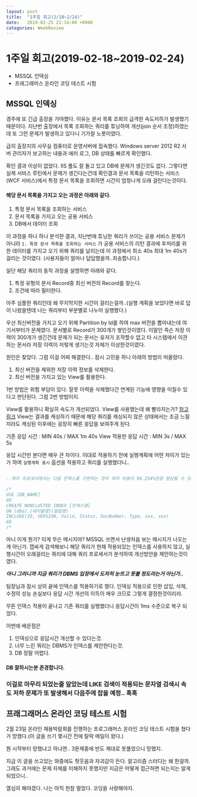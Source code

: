 ```yaml
---
layout: post
title:  "1주일 회고(2/18~2/24)"
date:   2019-02-25 22:14:00 +0900
categories: WeekReview
---
```



# 1주일 회고(2019-02-18~2019-02-24)

- MSSQL 인덱싱
- 프래그래머스 온라인 코딩 테스트 시험




## MSSQL 인덱싱

경주에 또 긴급 출장을 가야했다. 이유눈 문서 목록 조회의 급격한 속도저하가 발생했기 때문이다. 지난번 출장에서 목록 조회하는 쿼리를 튜닝하여 개선(join 순서 조정)하였는데 또 그런 문제가 발생하고 있다니 기가찰 노릇이였다. 

급히 출장지의 사무실 컴퓨터로 운영서버에 접속했다. Windows server 2012 R2 서버 관리자가 보고하는 내용과 에러 로그, DB 상태를 빠르게 확인했다.

확인 결과 이상이 없었다. IIS 풀도 잘 돌고 있고 DB에 문제가 생긴것도 없다. 그렇다면 실제 서비스 루틴에서 문제가 생긴다는건데 확인결과 문서 목록을 리턴하는 서비스(WCF 서비스)에서 특정 문서 목록을 조회하면 시간이 엄청나게 오래 걸린다는것이다.


#### 해당 문서 목록을 가지고 오는 과정은 아래와 같다.

1. 특정 문서 목록을 조회하는 서비스 
2. 문서 목록을 가지고 오는 공용 서비스
3. DB에서 데이터 조회

이 과정을 하나 하나 분석한 결과, 지난번에 튜닝한 쿼리가 쓰이는 공용 서비스 문제가 아니라 `1. 특정 문서 목록을 조회하는 서비스` 가 공용 서비스의 리턴 결과에 후처리를 위한 데이터를 가지고 오기 위해 쿼리를 날리는데 이 과정에서 최소 40s 최대 1m 40s가 걸리는 것이였다. (사용자들이 얼마나 답답했을까..죄송합니다.)


일단 해당 쿼리의 동작 과정을 설명하면 아래와 같다.

1. 특정 유형의 문서 Record중 최신 버전의 Record를 찾는다.
2. 조건에 따라 필터한다.

아주 심플한 쿼리인데 왜 무지막지한 시간이 걸리는걸까..(실행 계획을 보았다면 바로 답이 나왔을텐데 나는 쿼리부터 부분별로 나누어 실행했다.)

우선 최신버전을 가지고 오기 위해 Partition by Id를 하여 max 버전을 뽑아내는데 여기서부터가 문제였다. 문서별로 Record가 300개가 쌓인것이였다. 이말인 즉슨 저장 이력이 300개가 생긴건데 문제가 되는 문서는 유저가 조작할수 없고 타 시스템에서 이관하는 문서라 저장 이력이 저렇게 생기는것 자체가 이상한것이였다.

원인은 찾았다. 그럼 이걸 어찌 해결한다.. 잠시 고민을 하니 아래의 방법이 떠올랐다.

1. 최신 버전을 제외한 저장 이력 정보를 삭제한다.
2. 최신 버전을 가지고 있는 View를 활용한다.

1번 방법은 위험 부담이 있다. 잘못 이력을 삭제했다간 연계된 기능에 영향을 미칠수 있다고 판단된다. 그럼 2번 방법이지.

View를 활용하니 확실히 속도가 개선되었다. View를 사용했는데 왜 빨라지는가? [참고링크](https://stackoverflow.com/questions/439056/is-a-view-faster-than-a-simple-query) View는 결과를 캐싱하기 때문에 해당 쿼리를 캐싱되지 않은 상태에서는 조금 느릴지라도 캐싱된 이후에는 굉장히 빠른 응답을 보여주게 된다.

기존 응답 시간 : MIN 40s / MAX 1m 40s
View 적용한 응답 시간 : MIN 3s / MAX 5s

응답 시간만 본다면 매우 큰 차이다. 이대로 적용하기 전에 실행계획에 어떤 차이가 있는가 하여 `실행계획 표시` 옵션을 적용하고 쿼리를 실행했더니..

```sql

--쿼리 프로세서에서는 다음 인덱스를 구현하는 경우 쿼리 비용이 98.254%만큼 향상될 수 있다고 평가합니다.

/*
USE [DB_NAME]
GO
CREATE NONCLUSTED INDEX [인덱스명]
ON [dbo].[테이블명](컬럼명)
INCLUDE(ID, VERSION, Valid, Status, DocNumber, Type, xxx, xxx)
GO
/*
```

아니 이게 뭔가? 이게 무슨 메시지야? MSSQL 쓰면서 난생처음 보는 메시지가 나오는게 아닌가. 잽싸게 검색해보니 해당 쿼리가 현재 적용되있는 인덱스를 사용하지 않고, 실행시간이 오래걸리는 쿼리에 대해 쿼리 프로세서가 분석하여 개선방안을 제안하는것이였다.

***아니 그러니까 지금 쿼리가 DBMS 입장에서 도저히 눈뜨고 못볼 정도라는거 아닌가..***


팀장님과 잠시 상의 끝에 인덱스를 적용하기로 했다. 인덱싱 적용으로 인한 삽입, 삭제, 수정의 성능 손실보다 응답 시간 개선의 이득이 매우 크므로 그렇게 결정한것이리라.

무튼 인덱스 적용이 끝나고 기존 쿼리를 실행했더니 응답시간이 1ms 수준으로 복구 되었다. 

이번에 배운점은 

1. 인덱싱으로 응답시간 개선할 수 있다는것.
2. 너무 느린 쿼리는 DBMS가 인덱스를 제안한다는것.
3. DB 정말 어렵다.

#### DB 잘하시는분 존경합니다.


### 이걸로 마무리 되었는줄 알았는데 LIKE 검색이 적용되는 문자열 검색시 속도 저하 문제가 또 발생해서 다음주에 잡을 예정.. 흑흑


## 프래그래머스 온라인 코딩 테스트 시험

2월 23일 온라인 채용박람회를 진행하는 프로그래머스 온라인 코딩 테스트 시험을 쳤다가 망했다.(이 글을 쓰기 몇시간 전에 탈락 메일이 왔다.)

뭔 시작부터 망했냐고 하냐면.. 3문제중에 반도 제대로 못풀었으니 망했지.

지금 이 글을 쓰고있는 와중에도 헛웃음과 자괴감이 든다. 알고리즘 스터디는 왜 한걸까. 그래도 과거에는 문제 자체를 이해하지 못했지만 지금은 어떻게 접근하면 되는지는 알게되었으니..

열심히 해야겠다. 나는 아직 한참 멀었다. 코딩을 사랑해야지.
















